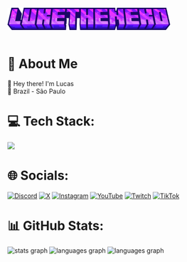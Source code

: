 <br>
<div>
<img src="./imgs/luketheneko.png" alt="" height="50" >
</div>
<br>

<h1> 💫 About Me </h1>
👋 Hey there! I'm Lucas<br>
📌 Brazil - São Paulo

<br>

<h1> 💻 Tech Stack:</h1>
<p>
<a href="https://skillicons.dev">
    <img src="https://skillicons.dev/icons?i=js,ts,html,css,scss,nodejs,nextjs,react,java,kotlin,discordjs,firebase,mongodb,)" />
  </a>
</p>

<h1> 🌐 Socials:</h1>
<div> 
    <a href="https://discord.com/users/265766165958230016"><img src="https://img.shields.io/badge/Discord-%237289DA.svg?logo=discord&logoColor=white" alt="Discord"></a>
    <a href="https://x.com/luketheneko"><img src="https://img.shields.io/badge/X-black.svg?logo=X&logoColor=white" alt="X"></a>
    <a href="https://instagram.com/luketheneko"><img src="https://img.shields.io/badge/Instagram-%23E4405F.svg?logo=Instagram&logoColor=white" alt="Instagram"></a>
    <a href="https://youtube.com/@LukeTheNekoo"><img src="https://img.shields.io/badge/YouTube-%23FF0000.svg?logo=YouTube&logoColor=white" alt="YouTube"></a>
    <a href="https://twitch.tv/luketheneko"><img src="https://img.shields.io/badge/Twitch-%239146FF.svg?logo=Twitch&logoColor=white" alt="Twitch"></a>
    <a href="https://tiktok.com/@luketheneko"><img src="https://img.shields.io/badge/TikTok-%23000000.svg?logo=TikTok&logoColor=white" alt="TikTok"></a>
</div>

<h1> 📊 GitHub Stats:</h1>

<div>
<img src="https://github-readme-stats.vercel.app/api?username=LukeTheNeko&theme=midnight-purple&hide_border=true&include_all_commits=false&count_private=true" height="150" alt="stats graph" />
  <img src="https://github-readme-stats.vercel.app/api/top-langs/?username=LukeTheNeko&theme=midnight-purple&hide_border=true&include_all_commits=false&count_private=true&layout=compact" height="150" alt="languages graph"  />
<img src="https://github-readme-streak-stats.herokuapp.com/?user=LukeTheNeko&theme=midnight-purple&hide_border=true" height="150" alt="languages graph"  />
</div>


